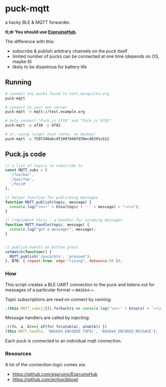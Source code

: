 # puck-mqtt

a hacky BLE & MQTT forwarder.

**tl;dr You should use [EspruinoHub](https://github.com/espruino/EspruinoHub/).**

The difference with this:
* subscribe & publish arbitrary channels on the puck itself
* limited number of pucks can be connected at one time (depends on OS, maybe 6)
* likely to be disastrous for battery life

## Running

```bash
# connect any pucks found to test.mosquitto.org
puck-mqtt

# connect to your own server
puck-mqtt -h mqtt://test.example.org

# only connect "Puck.js 1f10" and "Puck.js bf82"
puck-mqtt -p af10 -p bf82

# or, using longer hash (note, no dashes)
puck-mqtt -p 7597340abcdf1097848fd39ecd6291cb12
```

## Puck.js code

```js
// a list of topics to subscribe to
const MQTT_subs = [
  '/foo/bar',
  '/baz/foo',
  '/fez/#'
];

// helper function for publishing messages
function MQTT_publish(topic, message) {
  console.log("\n<~" + btoa(topic + ' ' + message) + "~>\n");
}

// (implement this) - a handler for incoming messages
function MQTT_handle(topic, message) {
  console.log("got a message!", message);
}


// publish events on button press
setWatch(function() {
  MQTT_publish('/puck/btn', 'pressed');
}, BTN, { repeat:true, edge:"rising", debounce:50 });
```

### How

This script creates a BLE UART connection to the puck and listens out for messages of a particular format `<~BASE64~>`.

Topic subscriptions are read on connect by running:

```js
;(this.MQTT_subs||[]).forEach(s => console.log('\n<~' + btoa(s) + '~>\n'));
```

Message handlers are called by injecting:

```js
;((fn, a, b)=>{ if(fn) fn(atob(a), atob(b)) })
(this.MQTT_handle, 'BASE64_ENCODED_TOPIC', 'BASE64_ENCODED_MESSAGE');
```

Each puck is connected to an individual mqtt connection.

### Resources

A lot of the connection logic comes via:

* https://github.com/espruino/EspruinoHub
* https://github.com/echox/bbowl
